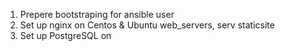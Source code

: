 1. Prepere bootstraping for ansible user 
2. Set up nginx on Centos & Ubuntu web_servers, serv staticsite
3. Set up PostgreSQL on 